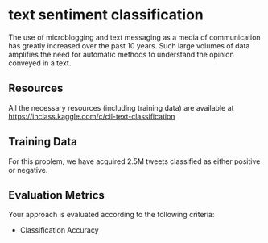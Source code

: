 text sentiment classification
=============================

The use of microblogging and text messaging as a media of communication has greatly increased over the past 10 years. Such large volumes of data amplifies the need for automatic methods to understand the opinion conveyed in a text.

Resources
---------
All the necessary resources (including training data) are available at https://inclass.kaggle.com/c/cil-text-classification

Training Data
-------------
For this problem, we have acquired 2.5M tweets classified as either positive or negative.

Evaluation Metrics
------------------
Your approach is evaluated according to the following criteria:

- Classification Accuracy
